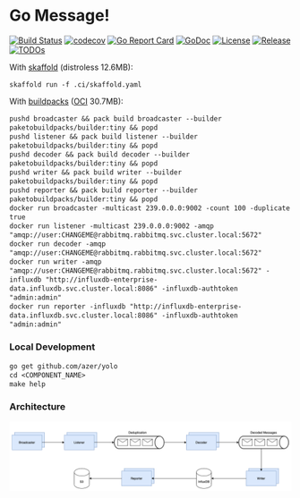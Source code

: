 # Go Message!

[![Build Status](https://travis-ci.com/rmeharg/gomessage.svg)](https://travis-ci.com/rmeharg/gomessage)
[![codecov](https://codecov.io/gh/rmeharg/gomessage/branch/master/graph/badge.svg)](https://codecov.io/gh/rmeharg/gomessage)
[![Go Report Card](https://goreportcard.com/badge/github.com/rmeharg/gomessage)](https://goreportcard.com/report/github.com/rmeharg/gomessage)
[![GoDoc](https://godoc.org/github.com/rmeharg/gomessage?status.svg)](https://godoc.org/github.com/rmeharg/gomessage)
[![License](https://img.shields.io/github/license/rmeharg/gomessage)](https://github.com/rmeharg/gomessage/blob/master/LICENSE)
[![Release](https://img.shields.io/github/release/rmeharg/gomessage.svg)](https://github.com/rmeharg/gomessage/releases)
[![TODOs](https://badgen.net/https/api.tickgit.com/badgen/github.com/rmeharg/gomessage)](https://www.tickgit.com/browse?repo=github.com/rmeharg/gomessage)

With [skaffold](https://skaffold.dev/) (distroless 12.6MB):

```
skaffold run -f .ci/skaffold.yaml
```

With [buildpacks](https://buildpacks.io/) ([OCI](https://opencontainers.org/) 30.7MB):

```
pushd broadcaster && pack build broadcaster --builder paketobuildpacks/builder:tiny && popd
pushd listener && pack build listener --builder paketobuildpacks/builder:tiny && popd
pushd decoder && pack build decoder --builder paketobuildpacks/builder:tiny && popd
pushd writer && pack build writer --builder paketobuildpacks/builder:tiny && popd
pushd reporter && pack build reporter --builder paketobuildpacks/builder:tiny && popd
docker run broadcaster -multicast 239.0.0.0:9002 -count 100 -duplicate true
docker run listener -multicast 239.0.0.0:9002 -amqp "amqp://user:CHANGEME@rabbitmq.rabbitmq.svc.cluster.local:5672"
docker run decoder -amqp "amqp://user:CHANGEME@rabbitmq.rabbitmq.svc.cluster.local:5672"
docker run writer -amqp "amqp://user:CHANGEME@rabbitmq.rabbitmq.svc.cluster.local:5672" -influxdb "http://influxdb-enterprise-data.influxdb.svc.cluster.local:8086" -influxdb-authtoken "admin:admin"
docker run reporter -influxdb "http://influxdb-enterprise-data.influxdb.svc.cluster.local:8086" -influxdb-authtoken "admin:admin"
```

### Local Development

```
go get github.com/azer/yolo
cd <COMPONENT_NAME>
make help
```

### Architecture

![alt text](./.ci/gomessage-architecture.png "GoMessage Architecture")
